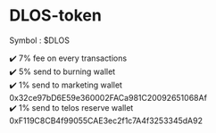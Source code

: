 # DLOS-token

Symbol : $DLOS

✔️ 7% fee on every transactions  
✔️ 5% send to burning wallet  
✔️ 1% send to marketing wallet 0x32ce97bD6E59e360002FACa981C20092651068Af  
✔️ 1% send to telos reserve wallet 0xF119C8CB4f99055CAE3ec2f1c7A4f3253345dA92  
